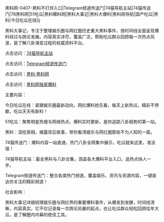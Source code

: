 #
黑料网-0407-黑料不打烊入口|Telegram频道传送门|74猫导航主站|74猫传送门|78黑料网|51吃瓜|黑料曝料网|黑料大事记|黑料大爆料|黑料网导航|国产吃瓜|黑料|今日吃瓜在线|lj

黑料大事记，专注于整理娱乐圈与网红圈历史重大黑料事件，按时间线全面呈现爆料经过与舆论发展。内容真实详尽，覆盖广泛，帮助吃瓜群众回顾每一次热点风波，是了解八卦演变过程的权威资料平台。


点击访问：<a href="https://74mao.com/">74猫导航主站</a>

点击访问：<a href="https://74mao.com/">Telegram频道传送门</a>

点击访问：<a href="https://haef.pages.dev/">黑料·黑料网</a>

点击访问：<a href="https://sdbsd.pages.dev/">黑料网独家爆料</a>


主要内容：

今日吃瓜在线：紧跟娱乐圈最新动向，网红爆料抢先看，每天上新热瓜，精彩不停歇，吃瓜天天有新料！

51吃瓜：聚焦明星热搜与网络热点，爆料实时更新，是你追踪八卦趋势的第一站。

黑料：深挖真相，揭露背后故事，带你看清娱乐与网红圈那些不为人知的一面。

74猫传送门：爆料内容一站直通，热门八卦全网集中展示，吃瓜就来这里，准没错！

74猫导航主站：最全黑料与八卦合集，涵盖各大爆料平台入口，追热点快人一步。

Telegram频道传送门：整合各类热门频道，覆盖娱乐、资讯与资源内容，一键直达你关注的精彩频道！

社会影响：

黑料大事记详细梳理娱乐圈与网红界的重要爆料事件，从爆发到发酵，时间线清晰，内容真实。它不仅记录每一次舆论风暴的起点，也让吃瓜群众轻松回顾往年大瓜，是了解圈内内幕的绝佳工具。

<span style="display:none;">[Canonical link](https://github.com/56239/98066 ）</span>
